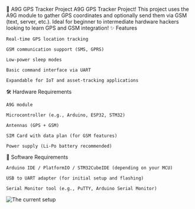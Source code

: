 📡 A9G GPS Tracker Project
A9G GPS Tracker Project!
This project uses the A9G module to gather GPS coordinates and optionally send them via GSM (text, server, etc.).
Ideal for beginner to intermediate hardware hackers looking to learn GPS and GSM integration!
✨ Features

    Real-time GPS location tracking

    GSM communication support (SMS, GPRS)

    Low-power sleep modes

    Basic command interface via UART

    Expandable for IoT and asset-tracking applications

🛠️ Hardware Requirements

    A9G module

    Microcontroller (e.g., Arduino, ESP32, STM32)

    Antennas (GPS + GSM)

    SIM Card with data plan (for GSM features)

    Power supply (Li-Po battery recommended)

🧩 Software Requirements

    Arduino IDE / PlatformIO / STM32CubeIDE (depending on your MCU)

    USB to UART adapter (for initial setup and flashing)

    Serial Monitor tool (e.g., PuTTY, Arduino Serial Monitor)


![The current setup](A9GSetup.jpg)
